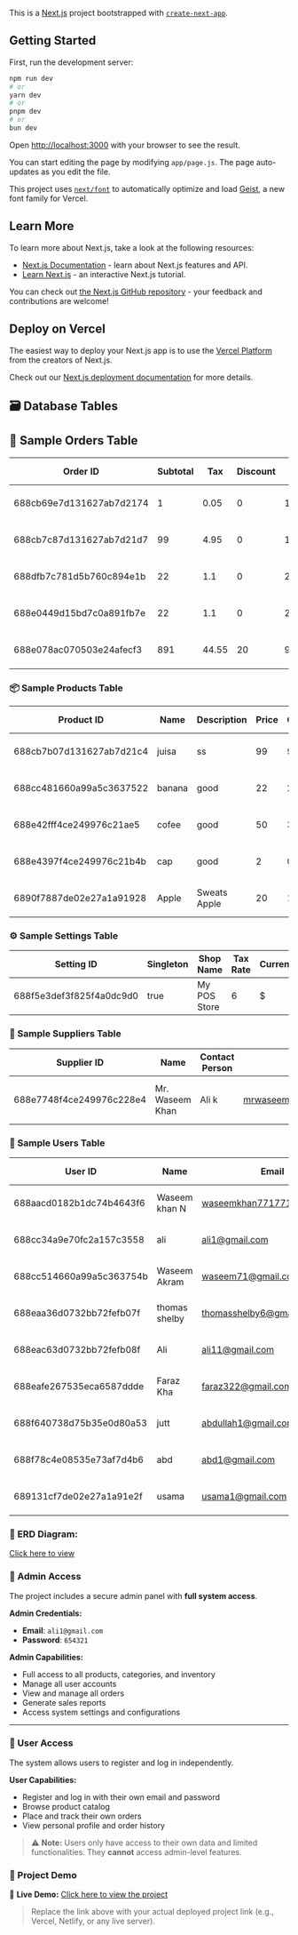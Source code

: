 This is a [Next.js](https://nextjs.org) project bootstrapped with [`create-next-app`](https://github.com/vercel/next.js/tree/canary/packages/create-next-app).

## Getting Started

First, run the development server:

```bash
npm run dev
# or
yarn dev
# or
pnpm dev
# or
bun dev
```

Open [http://localhost:3000](http://localhost:3000) with your browser to see the result.

You can start editing the page by modifying `app/page.js`. The page auto-updates as you edit the file.

This project uses [`next/font`](https://nextjs.org/docs/app/building-your-application/optimizing/fonts) to automatically optimize and load [Geist](https://vercel.com/font), a new font family for Vercel.

## Learn More

To learn more about Next.js, take a look at the following resources:

- [Next.js Documentation](https://nextjs.org/docs) - learn about Next.js features and API.
- [Learn Next.js](https://nextjs.org/learn) - an interactive Next.js tutorial.

You can check out [the Next.js GitHub repository](https://github.com/vercel/next.js) - your feedback and contributions are welcome!

## Deploy on Vercel

The easiest way to deploy your Next.js app is to use the [Vercel Platform](https://vercel.com/new?utm_medium=default-template&filter=next.js&utm_source=create-next-app&utm_campaign=create-next-app-readme) from the creators of Next.js.

Check out our [Next.js deployment documentation](https://nextjs.org/docs/app/building-your-application/deploying) for more details.









## 🗃️ Database Tables


## 🧾 Sample Orders Table

| Order ID                            | Subtotal | Tax  | Discount | Total | Payment | Status    | Created At           |
|-------------------------------------|----------|------|----------|-------|---------|-----------|----------------------|
| 688cb69e7d131627ab7d2174            | 1        | 0.05 | 0        | 1.05  | card    | completed | 2025-08-01 12:44:14  |
| 688cb7c87d131627ab7d21d7            | 99       | 4.95 | 0        | 103.95| card    | completed | 2025-08-01 12:49:12  |
| 688dfb7c781d5b760c894e1b            | 22       | 1.1  | 0        | 23.1  | cash    | completed | 2025-08-02 11:50:20  |
| 688e0449d15bd7c0a891fb7e            | 22       | 1.1  | 0        | 23.1  | cash    | completed | 2025-08-02 12:27:53  |
| 688e078ac070503e24afecf3            | 891      | 44.55| 20       | 915.55| card    | completed | 2025-08-02 12:41:46  |



### 📦 Sample Products Table

| Product ID                        | Name   | Description     | Price | Cost | Barcode | Category | Stock | Min Stock | Created At           |
|----------------------------------|--------|------------------|-------|------|---------|----------|--------|------------|----------------------|
| 688cb7b07d131627ab7d21c4         | juisa  | ss               | 99    | 99   | 99      | fruit    | 49     | 99         | 2025-08-01 12:48:48  |
| 688cc481660a99a5c3637522         | banana | good             | 22    | 22   | 26      | fruit    | -2     | 2          | 2025-08-01 13:43:29  |
| 688e42fff4ce249976c21ae5         | cofee  | good             | 50    | 33   |         | drink    | 0      | 2          | 2025-08-02 16:55:27  |
| 688e4397f4ce249976c21b4b         | cap    | good             | 2     | 0.96 |         | kit      | 19     | 0          | 2025-08-02 16:57:59  |
| 6890f7887de02e27a1a91928         | Apple  | Sweats Apple     | 20    | 15   |         | Fruite   | 48     | 5          | 2025-08-04 18:10:16  |




### ⚙️ Sample Settings Table

| Setting ID                       | Singleton | Shop Name     | Tax Rate | Currency | Created At           | Updated At           |
|----------------------------------|-----------|----------------|----------|----------|----------------------|----------------------|
| 688f5e3def3f825f4a0dc9d0         | true      | My POS Store   | 6        | $        | 2025-08-03 13:03:57  | 2025-08-04 21:38:02  |




### 🚚 Sample Suppliers Table

| Supplier ID                     | Name              | Contact Person | Email                      | Phone        | Address                                 | Created At           | Updated At           |
|---------------------------------|-------------------|----------------|-----------------------------|--------------|------------------------------------------|----------------------|----------------------|
| 688e7748f4ce249976c228e4        | Mr. Waseem Khan   | Ali k          | mrwaseemk465@gmail.com     | 03471079465  | Rawalpindi, Pishawar Road, Line2        | 2025-08-02 20:38:32  | 2025-08-02 21:12:19  |




### 👤 Sample Users Table

| User ID                          | Name           | Email                    | Role               | Is Active | Created At           | Updated At           |
|----------------------------------|----------------|---------------------------|--------------------|-----------|----------------------|----------------------|
| 688aacd0182b1dc74b4643f6         | Waseem khan N  | waseemkhan771771@gmail.com | customer           | true      | 2025-07-30 23:37:52  | 2025-08-03 13:15:09  |
| 688cc34a9e70fc2a157c3558         | ali            | ali1@gmail.com             | admin              | true      |                      | 2025-08-04 21:37:59  |
| 688cc514660a99a5c363754b         | Waseem Akram   | waseem71@gmail.com         | cashier            | true      | 2025-08-01 13:45:56  | 2025-08-01 13:45:56  |
| 688eaa36d0732bb72fefb07f         | thomas shelby  | thomasshelby6@gmail.com    | cashier            | true      | 2025-08-03 00:15:50  | 2025-08-03 00:15:50  |
| 688eac63d0732bb72fefb08f         | Ali            | ali11@gmail.com            | manager            | true      | 2025-08-03 00:25:07  | 2025-08-03 00:38:39  |
| 688eafe267535eca6587ddde         | Faraz Kha      | faraz322@gmail.com         | inventory_manager  | true      | 2025-08-03 00:40:02  | 2025-08-04 21:50:24  |
| 688f640738d75b35e0d80a53         | jutt           | abdullah1@gmail.com        | customer           | true      | 2025-08-03 13:28:39  | 2025-08-03 14:23:31  |
| 688f78c4e08535e73af7d4b6         | abd            | abd1@gmail.com             | customer           | true      | 2025-08-03 14:57:08  | 2025-08-03 14:57:08  |
| 689131cf7de02e27a1a91e2f         | usama          | usama1@gmail.com           | customer           | true      | 2025-08-04 22:18:55  | 2025-08-04 22:18:55  |







### 📌 ERD Diagram:
[Click here to view](https://dbdiagram.io/d/689154a7dd90d17865696a84)








### 🔐 Admin Access

The project includes a secure admin panel with **full system access**.

**Admin Credentials:**
- **Email**: `ali1@gmail.com`
- **Password**: `654321`

**Admin Capabilities:**
- Full access to all products, categories, and inventory
- Manage all user accounts
- View and manage all orders
- Generate sales reports
- Access system settings and configurations

---

### 👤 User Access

The system allows users to register and log in independently.

**User Capabilities:**
- Register and log in with their own email and password
- Browse product catalog
- Place and track their own orders
- View personal profile and order history

> ⚠️ **Note:** Users only have access to their own data and limited functionalities. They **cannot** access admin-level features.







### 🚀 Project Demo

🔗 **Live Demo:** [Click here to view the project](flexipos4.vercel.app)

> Replace the link above with your actual deployed project link (e.g., Vercel, Netlify, or any live server).
